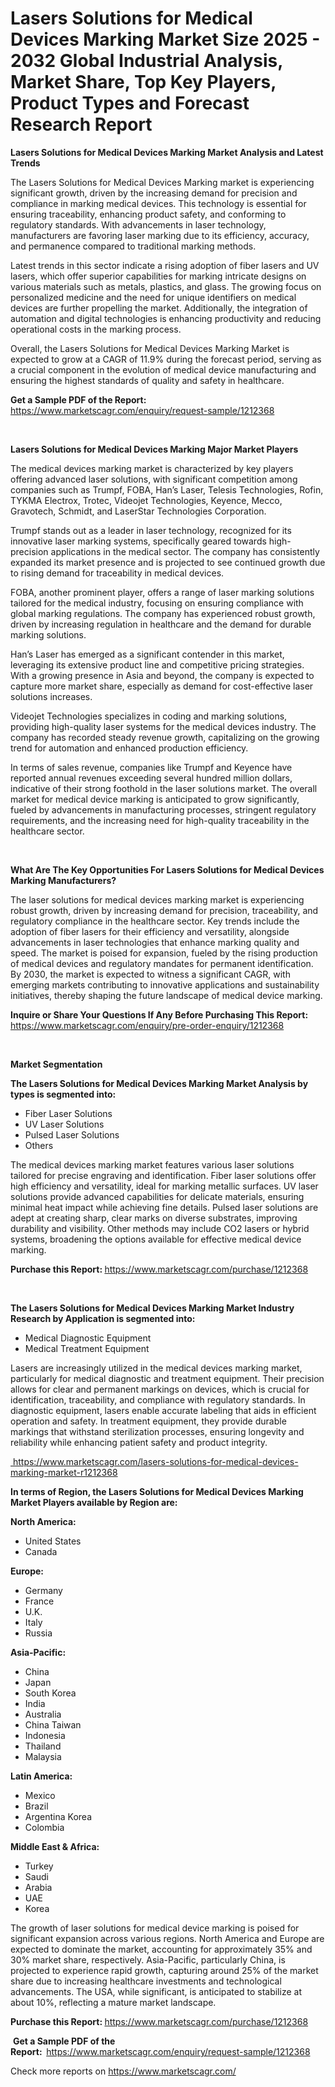 <p><h1>Lasers Solutions for Medical Devices Marking Market Size 2025 - 2032 Global Industrial Analysis, Market Share, Top Key Players, Product Types and Forecast Research Report</h1></p><p><strong>Lasers Solutions for Medical Devices Marking Market Analysis and Latest Trends</strong></p>
<p><p>The Lasers Solutions for Medical Devices Marking market is experiencing significant growth, driven by the increasing demand for precision and compliance in marking medical devices. This technology is essential for ensuring traceability, enhancing product safety, and conforming to regulatory standards. With advancements in laser technology, manufacturers are favoring laser marking due to its efficiency, accuracy, and permanence compared to traditional marking methods. </p><p>Latest trends in this sector indicate a rising adoption of fiber lasers and UV lasers, which offer superior capabilities for marking intricate designs on various materials such as metals, plastics, and glass. The growing focus on personalized medicine and the need for unique identifiers on medical devices are further propelling the market. Additionally, the integration of automation and digital technologies is enhancing productivity and reducing operational costs in the marking process.</p><p>Overall, the Lasers Solutions for Medical Devices Marking Market is expected to grow at a CAGR of 11.9% during the forecast period, serving as a crucial component in the evolution of medical device manufacturing and ensuring the highest standards of quality and safety in healthcare.</p></p>
<p><strong>Get a Sample PDF of the Report:&nbsp;</strong> <a href="https://www.marketscagr.com/enquiry/request-sample/1212368?utm_campaign=2942&utm_medium=2&utm_source=Github&utm_content=ia&utm_term=24032025&utm_id=lasers-solutions-for-medical-devices-marking">https://www.marketscagr.com/enquiry/request-sample/1212368</a></p>
<p>&nbsp;</p>
<p><strong>Lasers Solutions for Medical Devices Marking Major Market Players</strong></p>
<p><p>The medical devices marking market is characterized by key players offering advanced laser solutions, with significant competition among companies such as Trumpf, FOBA, Han’s Laser, Telesis Technologies, Rofin, TYKMA Electrox, Trotec, Videojet Technologies, Keyence, Mecco, Gravotech, Schmidt, and LaserStar Technologies Corporation.</p><p>Trumpf stands out as a leader in laser technology, recognized for its innovative laser marking systems, specifically geared towards high-precision applications in the medical sector. The company has consistently expanded its market presence and is projected to see continued growth due to rising demand for traceability in medical devices.</p><p>FOBA, another prominent player, offers a range of laser marking solutions tailored for the medical industry, focusing on ensuring compliance with global marking regulations. The company has experienced robust growth, driven by increasing regulation in healthcare and the demand for durable marking solutions.</p><p>Han’s Laser has emerged as a significant contender in this market, leveraging its extensive product line and competitive pricing strategies. With a growing presence in Asia and beyond, the company is expected to capture more market share, especially as demand for cost-effective laser solutions increases.</p><p>Videojet Technologies specializes in coding and marking solutions, providing high-quality laser systems for the medical devices industry. The company has recorded steady revenue growth, capitalizing on the growing trend for automation and enhanced production efficiency.</p><p>In terms of sales revenue, companies like Trumpf and Keyence have reported annual revenues exceeding several hundred million dollars, indicative of their strong foothold in the laser solutions market. The overall market for medical device marking is anticipated to grow significantly, fueled by advancements in manufacturing processes, stringent regulatory requirements, and the increasing need for high-quality traceability in the healthcare sector.</p></p>
<p>&nbsp;</p>
<p><strong>What Are The Key Opportunities For Lasers Solutions for Medical Devices Marking Manufacturers?</strong></p>
<p><p>The laser solutions for medical devices marking market is experiencing robust growth, driven by increasing demand for precision, traceability, and regulatory compliance in the healthcare sector. Key trends include the adoption of fiber lasers for their efficiency and versatility, alongside advancements in laser technologies that enhance marking quality and speed. The market is poised for expansion, fueled by the rising production of medical devices and regulatory mandates for permanent identification. By 2030, the market is expected to witness a significant CAGR, with emerging markets contributing to innovative applications and sustainability initiatives, thereby shaping the future landscape of medical device marking.</p></p>
<p><strong>Inquire or Share Your Questions If Any Before Purchasing This Report:</strong> <a href="https://www.marketscagr.com/enquiry/pre-order-enquiry/1212368?utm_campaign=2942&utm_medium=2&utm_source=Github&utm_content=ia&utm_term=24032025&utm_id=lasers-solutions-for-medical-devices-marking">https://www.marketscagr.com/enquiry/pre-order-enquiry/1212368</a></p>
<p>&nbsp;</p>
<p><strong>Market Segmentation</strong></p>
<p><strong>The Lasers Solutions for Medical Devices Marking Market Analysis by types is segmented into:</strong></p>
<p><ul><li>Fiber Laser Solutions</li><li>UV Laser Solutions</li><li>Pulsed Laser Solutions</li><li>Others</li></ul></p>
<p><p>The medical devices marking market features various laser solutions tailored for precise engraving and identification. Fiber laser solutions offer high efficiency and versatility, ideal for marking metallic surfaces. UV laser solutions provide advanced capabilities for delicate materials, ensuring minimal heat impact while achieving fine details. Pulsed laser solutions are adept at creating sharp, clear marks on diverse substrates, improving durability and visibility. Other methods may include CO2 lasers or hybrid systems, broadening the options available for effective medical device marking.</p></p>
<p><strong>Purchase this Report:&nbsp;</strong><a href="https://www.marketscagr.com/purchase/1212368?utm_campaign=2942&utm_medium=2&utm_source=Github&utm_content=ia&utm_term=24032025&utm_id=lasers-solutions-for-medical-devices-marking">https://www.marketscagr.com/purchase/1212368</a></p>
<p>&nbsp;</p>
<p><strong>The Lasers Solutions for Medical Devices Marking Market Industry Research by Application is segmented into:</strong></p>
<p><ul><li>Medical Diagnostic Equipment</li><li>Medical Treatment Equipment</li></ul></p>
<p><p>Lasers are increasingly utilized in the medical devices marking market, particularly for medical diagnostic and treatment equipment. Their precision allows for clear and permanent markings on devices, which is crucial for identification, traceability, and compliance with regulatory standards. In diagnostic equipment, lasers enable accurate labeling that aids in efficient operation and safety. In treatment equipment, they provide durable markings that withstand sterilization processes, ensuring longevity and reliability while enhancing patient safety and product integrity.</p></p>
<p><a href="https://www.marketscagr.com/lasers-solutions-for-medical-devices-marking-market-r1212368?utm_campaign=2942&utm_medium=2&utm_source=Github&utm_content=ia&utm_term=24032025&utm_id=lasers-solutions-for-medical-devices-marking">&nbsp;https://www.marketscagr.com/lasers-solutions-for-medical-devices-marking-market-r1212368</a></p>
<p><strong>In terms of Region, the Lasers Solutions for Medical Devices Marking Market Players available by Region are:</strong></p>
<p>
    <p> <strong> North America: </strong>
        <ul>
            <li>United States</li>
            <li>Canada</li>
        </ul>
        </p> 
    <p> <strong> Europe: </strong>
        <ul>
            <li>Germany</li>
            <li>France</li>
            <li>U.K.</li>
            <li>Italy</li>
            <li>Russia</li>
        </ul>
        </p> 
    <p> <strong> Asia-Pacific: </strong>
        <ul>
            <li>China</li>
            <li>Japan</li>
            <li>South Korea</li>
            <li>India</li>
            <li>Australia</li>
            <li>China Taiwan</li>
            <li>Indonesia</li>
            <li>Thailand</li>
            <li>Malaysia</li>
        </ul>
        </p> 
    <p> <strong> Latin America: </strong>
        <ul>
            <li>Mexico</li>
            <li>Brazil</li>
            <li>Argentina Korea</li>
            <li>Colombia</li>
        </ul>
        </p> 
    <p> <strong> Middle East & Africa: </strong>
        <ul>
            <li>Turkey</li>
            <li>Saudi</li>
            <li>Arabia</li>
            <li>UAE</li>
            <li>Korea</li>
        </ul>
    </p>
    </p>
<p><p>The growth of laser solutions for medical device marking is poised for significant expansion across various regions. North America and Europe are expected to dominate the market, accounting for approximately 35% and 30% market share, respectively. Asia-Pacific, particularly China, is projected to experience rapid growth, capturing around 25% of the market share due to increasing healthcare investments and technological advancements. The USA, while significant, is anticipated to stabilize at about 10%, reflecting a mature market landscape.</p></p>
<p><strong>Purchase this Report: </strong><a href="https://www.marketscagr.com/purchase/1212368?utm_campaign=2942&utm_medium=2&utm_source=Github&utm_content=ia&utm_term=24032025&utm_id=lasers-solutions-for-medical-devices-marking">https://www.marketscagr.com/purchase/1212368</a></p>
<p>&nbsp;<strong>Get a Sample PDF of the Report:&nbsp;&nbsp;</strong><a href="https://www.marketscagr.com/enquiry/request-sample/1212368?utm_campaign=2942&utm_medium=2&utm_source=Github&utm_content=ia&utm_term=24032025&utm_id=lasers-solutions-for-medical-devices-marking">https://www.marketscagr.com/enquiry/request-sample/1212368</a></p>
<p><strong></strong></p>
<p>Check more reports on <a href="https://www.marketscagr.com/?utm_campaign=2942&utm_medium=2&utm_source=Github&utm_content=ia&utm_term=24032025&utm_id=lasers-solutions-for-medical-devices-marking">https://www.marketscagr.com/</a></p>
